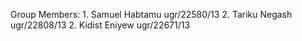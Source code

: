 Group Members:
       1. Samuel Habtamu                ugr/22580/13
       2. Tariku Negash                 ugr/22808/13
       2. Kidist Eniyew                 ugr/22671/13 
       
